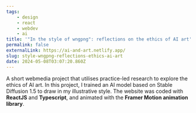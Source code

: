 ```yaml
---
tags:
    - design
    - react
    - webdev
    - ai
title: '"In the style of wngpng": reflections on the ethics of AI art'
permalink: false
externalLink: https://ai-and-art.netlify.app/
slug: style-wngpng-reflections-ethics-ai-art
date: 2024-05-08T03:07:20.860Z
---
```


A short webmedia project that utilises practice-led research to explore the ethics of AI art. In this project, I trained an AI model based on Stable Diffusion 1.5 to draw in my illustrative style. The website was coded with **ReactJS** and **Typescript**, and animated with the **Framer Motion animation library**.
